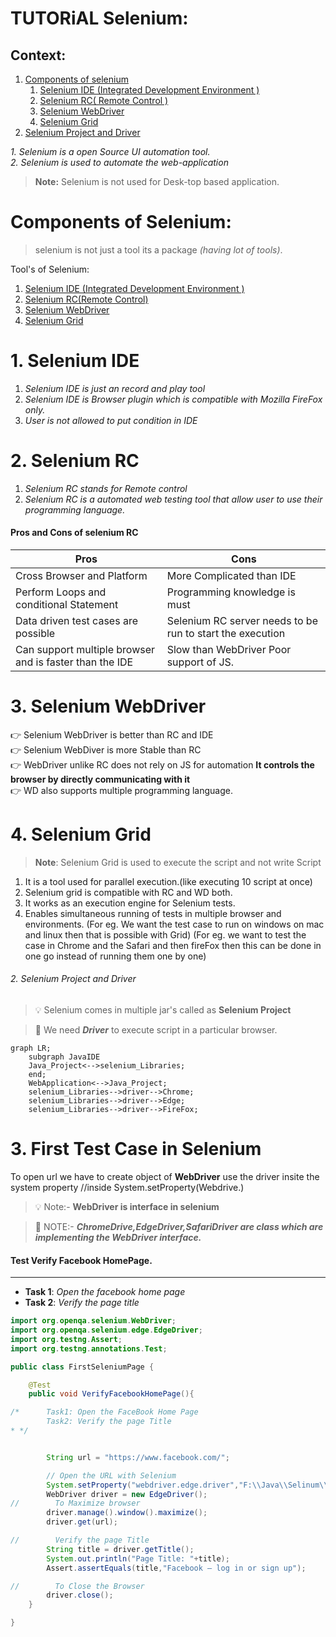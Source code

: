 
# **TUTORiAL** Selenium:

## Context:
   1. [Components of selenium](#components-of-selenium)
        1. [Selenium IDE (Integrated Development Environment )](#1-selenium-ide)
        2. [Selenium RC( Remote Control )](#2-selenium-rc)
        3. [Selenium WebDriver](#3-selenium-webdriver)
        4. [Selenium Grid](#4-selenium-grid)
   2. [Selenium Project and Driver](#2-selenium-project-and-driver)


*1. **Selenium is a open Source UI automation tool.*  
2. Selenium is used to automate the web-application**


    
  > **Note:** Selenium is not used for Desk-top based application.


# Components of Selenium: 
   > selenium is not just a tool its a package _(having lot of tools)_.
   
   Tool's of Selenium:
   1. [Selenium IDE (Integrated Development Environment )](#1-selenium-ide)
   2. [Selenium RC(Remote Control)](#2-selenium-rc)
   3. [Selenium WebDriver](#3-selenium-webdriver)
   4. [Selenium Grid](#4-selenium-grid)
   
   # 1. Selenium IDE
   1. *Selenium IDE is just an record and play tool*
   1. *Selenium IDE is Browser plugin which is compatible with Mozilla FireFox only.*
   2. *User is not allowed to put condition in IDE*
   
   # 2. Selenium RC
   1. *Selenium RC stands for Remote control*
   2. *Selenium RC is a automated web testing tool that allow user to use their programming language.*
   
   #### Pros and Cons of selenium RC
   
                
| Pros                                                    | Cons                                                      |
|---------------------------------------------------------|---------------------|
| Cross Browser and Platform                              | More Complicated than IDE                                 |
| Perform Loops and conditional Statement                 | Programming knowledge is must                             |
| Data driven test cases are possible                     | Selenium RC server needs to be run to start the execution |
| Can support multiple browser and is faster than the IDE | Slow than WebDriver Poor support of JS.                   |


# 3. Selenium WebDriver
:point_right: Selenium WebDriver is better than RC and IDE  
:point_right: Selenium WebDiver is more Stable than RC  
:point_right: WebDriver unlike RC does not rely on JS for automation **It controls the browser by directly communicating with it**  
:point_right: WD also supports multiple programming language.

# 4. Selenium Grid
   > **Note**: Selenium Grid is used to execute the script and not write Script
   
   1. It is a tool used for parallel execution.(like executing 10 script at once)
   2. Selenium grid is compatible with RC and WD both.
   3. It works as an execution engine for Selenium tests.
   4. Enables simultaneous running of tests in multiple browser and environments.
        (For eg. We want the test case to run on windows on mac and linux then that is possible with Grid)
        (For eg. we want to test the case in Chrome and the Safari and then fireFox then this can be done in one go instead of running them one by one)
        
   

###### 2. Selenium Project and Driver
   > :bulb: Selenium comes in multiple jar's called as **Selenium Project**
   
   > :brain: We need ***Driver*** to execute script in a particular browser.


```mermaid
graph LR;
    subgraph JavaIDE
    Java_Project<-->selenium_Libraries;
    end;
    WebApplication<-->Java_Project;
    selenium_Libraries-->driver-->Chrome;
    selenium_Libraries-->driver-->Edge;
    selenium_Libraries-->driver-->FireFox;
```

# 3. First Test Case in Selenium

To open url we have to create object of **WebDriver** 
use the driver insite the system property //inside System.setProperty(Webdrive.)
> :bulb: Note:- **WebDriver is interface in selenium**  

> :brain: NOTE:- ***ChromeDrive,EdgeDriver,SafariDriver are class which are implementing the WebDriver interface.***
#### Test Verify Facebook HomePage. 

* **
* **Task 1**: *Open the facebook home page*  
* **Task 2**: *Verify the page title*

```java
import org.openqa.selenium.WebDriver;
import org.openqa.selenium.edge.EdgeDriver;
import org.testng.Assert;
import org.testng.annotations.Test;

public class FirstSeleniumPage {

    @Test
    public void VerifyFacebookHomePage(){

/*      Task1: Open the FaceBook Home Page
        Task2: Verify the page Title
* */


        String url = "https://www.facebook.com/";

        // Open the URL with Selenium
        System.setProperty("webdriver.edge.driver","F:\\Java\\Selinum\\msedgedriver.exe");
        WebDriver driver = new EdgeDriver();
//        To Maximize browser
        driver.manage().window().maximize();
        driver.get(url);

//        Verify the page Title
        String title = driver.getTitle();
        System.out.println("Page Title: "+title);
        Assert.assertEquals(title,"Facebook – log in or sign up");

//        To Close the Browser
        driver.close();
    }

}
```
